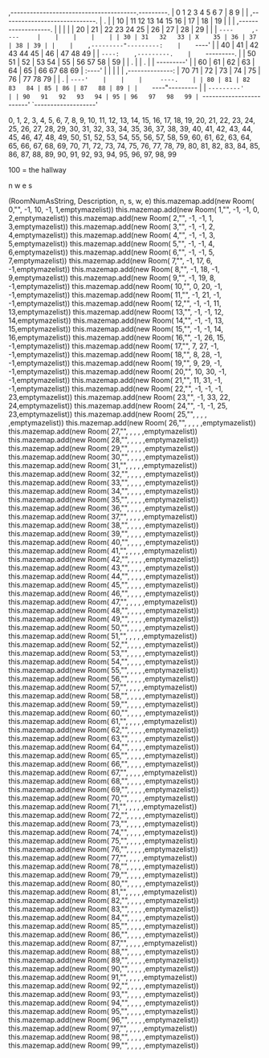 ,---------------------------------------.---------.
|  0    1   2   3    4     5    6    7  | 8    9  |
|    ,-----------------------------.    |    .    |
| 10 | 11   12   13   14   15  16  | 17 | 18 | 19 |
|    |    ,-------------------.    |    |    |    |
| 20 | 21 | 22   23   24   25 | 26 | 27 | 28 | 29 |
|    |    `----     ,----     |    |    |    |    |
| 30 | 31   32   33 | X    35 | 36 | 37 | 38 | 39 |
|    |    ,---------"---------:    |    `----'    |
| 40 | 41 | 42   43   44   45 | 46 | 47   48   49 |
|    `----:    ,---------.    |    `---------.    |
| 50   51 | 52 | 53   54 | 55 | 56   57   58 | 59 |
|    .    |    |    .    |    |     ---------'    |
| 60 | 61 | 62 | 63 | 64 | 65 | 66   67   68   69 |
:----'    |    |    |    |    |    ,--------------:
| 70   71 | 72 | 73 | 74 | 75 | 76 | 77   78   79 |
|    .    |    `----'    |    |    |     ----.    |
| 80 | 81 | 82   83   84 | 85 | 86 | 87   88 | 89 |
|    `----"---------     |    |    `---------'    |
| 90   91   92   93   94 | 95 | 96   97   98   99 |
`------------------------'    `-------------------'


 0,  1,  2,  3,  4,  5,  6,  7,  8,  9,
10, 11, 12, 13, 14, 15, 16, 17, 18, 19,
20, 21, 22, 23, 24, 25, 26, 27, 28, 29,
30, 31, 32, 33, 34, 35, 36, 37, 38, 39,
40, 41, 42, 43, 44, 45, 46, 47, 48, 49,
50, 51, 52, 53, 54, 55, 56, 57, 58, 59,
60, 61, 62, 63, 64, 65, 66, 67, 68, 69,
70, 71, 72, 73, 74, 75, 76, 77, 78, 79,
80, 81, 82, 83, 84, 85, 86, 87, 88, 89,
90, 91, 92, 93, 94, 95, 96, 97, 98, 99

100 = the hallway

 n 
w e
 s


(RoomNumAsString, Description,    n,  s,  w,  e)
this.mazemap.add(new Room( 0,"",  -1, 10, -1,  1,emptymazelist))
this.mazemap.add(new Room( 1,"",  -1, -1, 0,   2,emptymazelist))
this.mazemap.add(new Room( 2,"",  -1, -1, 1,   3,emptymazelist))
this.mazemap.add(new Room( 3,"",  -1, -1, 2,   4,emptymazelist))
this.mazemap.add(new Room( 4,"",  -1, -1, 3,   5,emptymazelist))
this.mazemap.add(new Room( 5,"",  -1, -1, 4,   6,emptymazelist))
this.mazemap.add(new Room( 6,"",  -1, -1, 5,   7,emptymazelist)) 
this.mazemap.add(new Room( 7,"",  -1,  17, 6, -1,emptymazelist)) 
this.mazemap.add(new Room( 8,"",  -1, 18, -1,  9,emptymazelist))
this.mazemap.add(new Room( 9,"",  -1, 19,  8, -1,emptymazelist))
this.mazemap.add(new Room( 10,"",  0, 20, -1, -1,emptymazelist))
this.mazemap.add(new Room( 11,"", -1, 21, -1, -1,emptymazelist))
this.mazemap.add(new Room( 12,"", -1, -1, 11, 13,emptymazelist))
this.mazemap.add(new Room( 13,"", -1, -1, 12, 14,emptymazelist))
this.mazemap.add(new Room( 14,"", -1, -1, 13, 15,emptymazelist))
this.mazemap.add(new Room( 15,"", -1, -1, 14, 16,emptymazelist))
this.mazemap.add(new Room( 16,"", -1, 26, 15, -1,emptymazelist))
this.mazemap.add(new Room( 17,"",  7, 27, -1, -1,emptymazelist))
this.mazemap.add(new Room( 18,"",  8, 28, -1, -1,emptymazelist))
this.mazemap.add(new Room( 19,"",  9, 29, -1, -1,emptymazelist))
this.mazemap.add(new Room( 20,"", 10, 30, -1, -1,emptymazelist))
this.mazemap.add(new Room( 21,"", 11, 31, -1, -1,emptymazelist))
this.mazemap.add(new Room( 22,"", -1, -1, -1, 23,emptymazelist))
this.mazemap.add(new Room( 23,"", -1, 33, 22, 24,emptymazelist))
this.mazemap.add(new Room( 24,"", -1, -1, 25, 23,emptymazelist))
this.mazemap.add(new Room( 25,"", , , , ,emptymazelist))
this.mazemap.add(new Room( 26,"", , , , ,emptymazelist))
this.mazemap.add(new Room( 27,"", , , , ,emptymazelist))
this.mazemap.add(new Room( 28,"", , , , ,emptymazelist))
this.mazemap.add(new Room( 29,"", , , , ,emptymazelist))
this.mazemap.add(new Room( 30,"", , , , ,emptymazelist))
this.mazemap.add(new Room( 31,"", , , , ,emptymazelist))
this.mazemap.add(new Room( 32,"", , , , ,emptymazelist))
this.mazemap.add(new Room( 33,"", , , , ,emptymazelist))
this.mazemap.add(new Room( 34,"", , , , ,emptymazelist))
this.mazemap.add(new Room( 35,"", , , , ,emptymazelist))
this.mazemap.add(new Room( 36,"", , , , ,emptymazelist))
this.mazemap.add(new Room( 37,"", , , , ,emptymazelist))
this.mazemap.add(new Room( 38,"", , , , ,emptymazelist))
this.mazemap.add(new Room( 39,"", , , , ,emptymazelist))
this.mazemap.add(new Room( 40,"", , , , ,emptymazelist))
this.mazemap.add(new Room( 41,"", , , , ,emptymazelist))
this.mazemap.add(new Room( 42,"", , , , ,emptymazelist))
this.mazemap.add(new Room( 43,"", , , , ,emptymazelist))
this.mazemap.add(new Room( 44,"", , , , ,emptymazelist))
this.mazemap.add(new Room( 45,"", , , , ,emptymazelist))
this.mazemap.add(new Room( 46,"", , , , ,emptymazelist))
this.mazemap.add(new Room( 47,"", , , , ,emptymazelist))
this.mazemap.add(new Room( 48,"", , , , ,emptymazelist))
this.mazemap.add(new Room( 49,"", , , , ,emptymazelist))
this.mazemap.add(new Room( 50,"", , , , ,emptymazelist))
this.mazemap.add(new Room( 51,"", , , , ,emptymazelist))
this.mazemap.add(new Room( 52,"", , , , ,emptymazelist))
this.mazemap.add(new Room( 53,"", , , , ,emptymazelist))
this.mazemap.add(new Room( 54,"", , , , ,emptymazelist))
this.mazemap.add(new Room( 55,"", , , , ,emptymazelist))
this.mazemap.add(new Room( 56,"", , , , ,emptymazelist))
this.mazemap.add(new Room( 57,"", , , , ,emptymazelist))
this.mazemap.add(new Room( 58,"", , , , ,emptymazelist))
this.mazemap.add(new Room( 59,"", , , , ,emptymazelist))
this.mazemap.add(new Room( 60,"", , , , ,emptymazelist))
this.mazemap.add(new Room( 61,"", , , , ,emptymazelist))
this.mazemap.add(new Room( 62,"", , , , ,emptymazelist))
this.mazemap.add(new Room( 63,"", , , , ,emptymazelist))
this.mazemap.add(new Room( 64,"", , , , ,emptymazelist))
this.mazemap.add(new Room( 65,"", , , , ,emptymazelist))
this.mazemap.add(new Room( 66,"", , , , ,emptymazelist))
this.mazemap.add(new Room( 67,"", , , , ,emptymazelist))
this.mazemap.add(new Room( 68,"", , , , ,emptymazelist))
this.mazemap.add(new Room( 69,"", , , , ,emptymazelist))
this.mazemap.add(new Room( 70,"", , , , ,emptymazelist))
this.mazemap.add(new Room( 71,"", , , , ,emptymazelist))
this.mazemap.add(new Room( 72,"", , , , ,emptymazelist))
this.mazemap.add(new Room( 73,"", , , , ,emptymazelist))
this.mazemap.add(new Room( 74,"", , , , ,emptymazelist))
this.mazemap.add(new Room( 75,"", , , , ,emptymazelist))
this.mazemap.add(new Room( 76,"", , , , ,emptymazelist))
this.mazemap.add(new Room( 77,"", , , , ,emptymazelist))
this.mazemap.add(new Room( 78,"", , , , ,emptymazelist))
this.mazemap.add(new Room( 79,"", , , , ,emptymazelist))
this.mazemap.add(new Room( 80,"", , , , ,emptymazelist))
this.mazemap.add(new Room( 81,"", , , , ,emptymazelist))
this.mazemap.add(new Room( 82,"", , , , ,emptymazelist))
this.mazemap.add(new Room( 83,"", , , , ,emptymazelist))
this.mazemap.add(new Room( 84,"", , , , ,emptymazelist))
this.mazemap.add(new Room( 85,"", , , , ,emptymazelist))
this.mazemap.add(new Room( 86,"", , , , ,emptymazelist))
this.mazemap.add(new Room( 87,"", , , , ,emptymazelist))
this.mazemap.add(new Room( 88,"", , , , ,emptymazelist))
this.mazemap.add(new Room( 89,"", , , , ,emptymazelist))
this.mazemap.add(new Room( 90,"", , , , ,emptymazelist))
this.mazemap.add(new Room( 91,"", , , , ,emptymazelist))
this.mazemap.add(new Room( 92,"", , , , ,emptymazelist))
this.mazemap.add(new Room( 93,"", , , , ,emptymazelist))
this.mazemap.add(new Room( 94,"", , , , ,emptymazelist))
this.mazemap.add(new Room( 95,"", , , , ,emptymazelist))
this.mazemap.add(new Room( 96,"", , , , ,emptymazelist))
this.mazemap.add(new Room( 97,"", , , , ,emptymazelist))
this.mazemap.add(new Room( 98,"", , , , ,emptymazelist))
this.mazemap.add(new Room( 99,"", , , , ,emptymazelist))